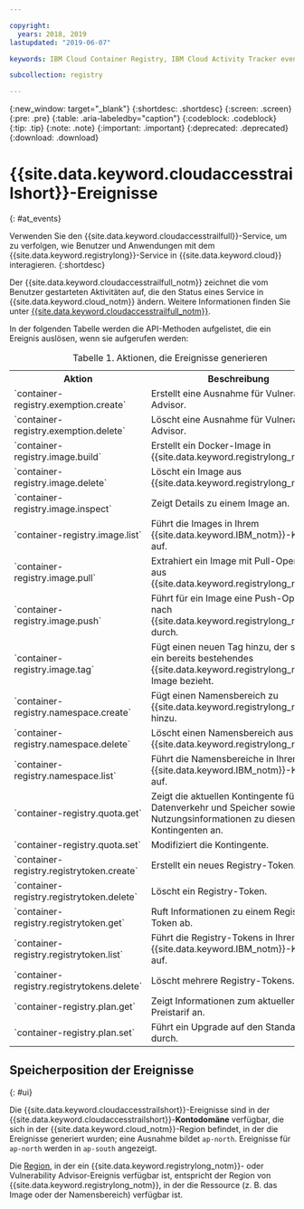 ```yaml
---

copyright:
  years: 2018, 2019
lastupdated: "2019-06-07"

keywords: IBM Cloud Container Registry, IBM Cloud Activity Tracker events, Activity Tracker events, events, track,

subcollection: registry

---
```


{:new_window: target="_blank"}
{:shortdesc: .shortdesc}
{:screen: .screen}
{:pre: .pre}
{:table: .aria-labeledby="caption"}
{:codeblock: .codeblock}
{:tip: .tip}
{:note: .note}
{:important: .important}
{:deprecated: .deprecated}
{:download: .download}

# {{site.data.keyword.cloudaccesstrailshort}}-Ereignisse
{: #at_events}

Verwenden Sie den {{site.data.keyword.cloudaccesstrailfull}}-Service, um zu verfolgen, wie Benutzer und Anwendungen mit dem {{site.data.keyword.registrylong}}-Service in {{site.data.keyword.cloud}} interagieren.
{:shortdesc}

Der {{site.data.keyword.cloudaccesstrailfull_notm}} zeichnet die vom Benutzer gestarteten Aktivitäten auf, die den Status eines Service in {{site.data.keyword.cloud_notm}} ändern.
Weitere Informationen finden Sie unter [{{site.data.keyword.cloudaccesstrailfull_notm}}](/docs/services/cloud-activity-tracker?topic=cloud-activity-tracker-getting-started#getting-started).

In der folgenden Tabelle werden die API-Methoden aufgelistet, die ein Ereignis auslösen, wenn sie aufgerufen werden:

<table>
  <caption>Tabelle 1. Aktionen, die Ereignisse generieren</caption>
  <tr>
    <th>Aktion</th>
	  <th>Beschreibung</th>
  </tr>
  <tr>
    <td>`container-registry.exemption.create`</td>
	  <td>Erstellt eine Ausnahme für Vulnerability Advisor.</td>
  </tr>
  <tr>
    <td>`container-registry.exemption.delete`</td>
	  <td>Löscht eine Ausnahme für Vulnerability Advisor.</td>
  </tr>
  <tr>
    <td>`container-registry.image.build`</td>
	  <td>Erstellt ein Docker-Image in {{site.data.keyword.registrylong_notm}}.</td>
  </tr>
  <tr>
    <td>`container-registry.image.delete`</td>
	  <td>Löscht ein Image aus {{site.data.keyword.registrylong_notm}}.</td>
  </tr>
  <tr>
    <td>`container-registry.image.inspect`</td>
	  <td>Zeigt Details zu einem Image an.</td>
  </tr>
  <tr>
    <td>`container-registry.image.list`</td>
	  <td>Führt die Images in Ihrem {{site.data.keyword.IBM_notm}}-Konto auf.</td>
  </tr>
  <tr>
    <td>`container-registry.image.pull`</td>
	  <td>Extrahiert ein Image mit Pull-Operation aus {{site.data.keyword.registrylong_notm}}.</td>
  </tr>
  <tr>
    <td>`container-registry.image.push`</td>
	  <td>Führt für ein Image eine Push-Operation nach {{site.data.keyword.registrylong_notm}} durch.</td>
  </tr>
  <tr>
    <td>`container-registry.image.tag`</td>
	  <td>Fügt einen neuen Tag hinzu, der sich auf ein bereits bestehendes {{site.data.keyword.registrylong_notm}}-Image bezieht.</td>
  </tr>
  <tr>
    <td>`container-registry.namespace.create`</td>
	  <td>Fügt einen Namensbereich zu {{site.data.keyword.registrylong_notm}} hinzu.</td>
  </tr>
  <tr>
    <td>`container-registry.namespace.delete`</td>
	  <td>Löscht einen Namensbereich aus {{site.data.keyword.registrylong_notm}}.</td>
  </tr>
  <tr>
    <td>`container-registry.namespace.list`</td>
	  <td>Führt die Namensbereiche in Ihrem {{site.data.keyword.IBM_notm}}-Konto auf.</td>
  </tr>
  <tr>
    <td>`container-registry.quota.get`</td>
	  <td>Zeigt die aktuellen Kontingente für Datenverkehr und Speicher sowie Nutzungsinformationen zu diesen Kontingenten an.</td>
  </tr>
  <tr>
    <td>`container-registry.quota.set`</td>
	  <td>Modifiziert die Kontingente.</td>
  </tr>
  <tr>
    <td>`container-registry.registrytoken.create`</td>
	  <td>Erstellt ein neues Registry-Token.</td>
  </tr>
  <tr>
    <td>`container-registry.registrytoken.delete`</td>
	  <td>Löscht ein Registry-Token.</td>
  </tr>
  <tr>
    <td>`container-registry.registrytoken.get`</td>
	  <td>Ruft Informationen zu einem Registry-Token ab.</td>
  </tr>
  <tr>
    <td>`container-registry.registrytoken.list`</td>
	  <td>Führt die Registry-Tokens in Ihrem {{site.data.keyword.IBM_notm}}-Konto auf.</td>
  </tr>
  <tr>
    <td>`container-registry.registrytokens.delete`</td>
	  <td>Löscht mehrere Registry-Tokens.</td>
  </tr>
  <tr>
    <td>`container-registry.plan.get`</td>
	  <td>Zeigt Informationen zum aktuellen Preistarif an.</td>
  </tr>
  <tr>
    <td>`container-registry.plan.set`</td>
	  <td>Führt ein Upgrade auf den Standardplan durch.</td>
  </tr>
 </table>

## Speicherposition der Ereignisse
{: #ui}

Die {{site.data.keyword.cloudaccesstrailshort}}-Ereignisse sind in der {{site.data.keyword.cloudaccesstrailshort}}-**Kontodomäne** verfügbar, die sich in der {{site.data.keyword.cloud_notm}}-Region befindet, in der die Ereignisse generiert wurden; eine Ausnahme bildet `ap-north`. Ereignisse für `ap-north` werden in `ap-south` angezeigt.

Die [Region](/docs/services/Registry?topic=registry-registry_overview#registry_regions), in der ein {{site.data.keyword.registrylong_notm}}- oder Vulnerability Advisor-Ereignis verfügbar ist, entspricht der Region von {{site.data.keyword.registrylong_notm}}, in der die Ressource (z. B. das Image oder der Namensbereich) verfügbar ist.
